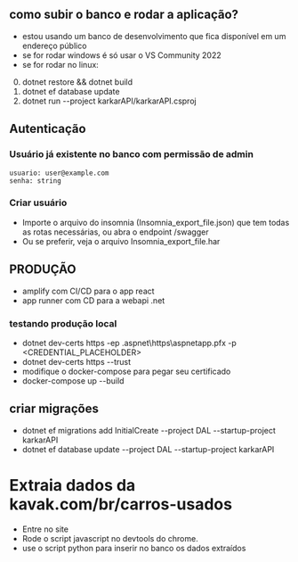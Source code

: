 ## como subir o banco e rodar a aplicação?
- estou usando um banco de desenvolvimento que fica disponível em um endereço público
- se for rodar windows é só usar o VS Community 2022
- se for rodar no linux:
0. dotnet restore && dotnet build
1. dotnet ef database update
2.  dotnet run --project karkarAPI/karkarAPI.csproj

## Autenticação
### Usuário já existente no banco com permissão de admin
    usuario: user@example.com
    senha: string
### Criar usuário
- Importe o arquivo do insomnia (Insomnia_export_file.json) que tem todas as rotas necessárias, ou abra o endpoint /swagger
- Ou se preferir, veja o arquivo Insomnia_export_file.har

## PRODUÇÃO
- amplify com CI/CD para o app react
- app runner com CD para a webapi .net

### testando produção local
- dotnet dev-certs https -ep \.aspnet\https\aspnetapp.pfx -p <CREDENTIAL_PLACEHOLDER>
- dotnet dev-certs https --trust
- modifique o docker-compose para pegar seu certificado
- docker-compose up --build

## criar migrações
- dotnet ef migrations add InitialCreate --project DAL --startup-project karkarAPI
- dotnet ef database update --project DAL --startup-project karkarAPI

# Extraia dados da kavak.com/br/carros-usados
- Entre no site
- Rode o script javascript no devtools do chrome.
- use o script python para inserir no banco os dados extraídos

